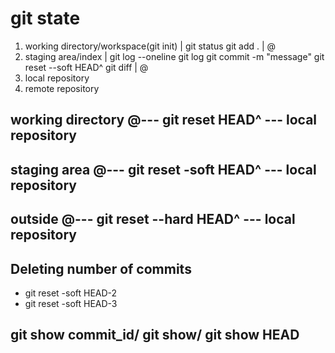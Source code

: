 # git state
   1. working directory/workspace(git init)
            |
    git status   git add .
            |
            @
   2. staging area/index
            | git log --oneline
   git log   git commit -m "message" git reset --soft HEAD^
   git diff |
            @
   3. local repository
   4. remote repository


## working directory @--- git reset HEAD^ --- local repository
## staging area @--- git reset -soft HEAD^ --- local repository
## outside @--- git reset --hard HEAD^ --- local repository
## Deleting number of commits
   - git reset -soft HEAD-2
   - git reset -soft HEAD-3


## git show commit_id/ git show/ git show HEAD